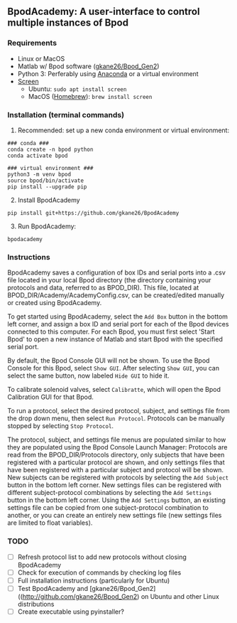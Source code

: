 ## BpodAcademy: A user-interface to control multiple instances of Bpod

### Requirements

- Linux or MacOS
- Matlab w/ Bpod software ([gkane26/Bpod_Gen2](http://github.com/gkane26/Bpod_Gen2))
- Python 3: Perferably using [Anaconda](https://www.anaconda.com/products/individual) or a virtual environment
- [Screen](https://www.gnu.org/software/screen/)
  - Ubuntu: `sudo apt install screen`
  - MacOS ([Homebrew](https://brew.sh/)): `brew install screen`

### Installation (terminal commands)

1. Recommended: set up a new conda environment or virtual environment:
```
### conda ###
conda create -n bpod python
conda activate bpod

### virtual environment ###
python3 -m venv bpod
source bpod/bin/activate
pip install --upgrade pip
```

2. Install BpodAcademy
```
pip install git+https://github.com/gkane26/BpodAcademy
```

3. Run BpodAcademy:
```
bpodacademy
```

### Instructions

BpodAcademy saves a configuration of box IDs and serial ports into a .csv file located in your local Bpod directory (the directory containing your protocols and data, referred to as BPOD_DIR). This file, located at BPOD_DIR/Academy/AcademyConfig.csv, can be created/edited manually or created using BpodAcademy.
  
To get started using BpodAcademy, select the `Add Box` button in the bottom left corner, and assign a box ID and serial port for each of the Bpod devices connected to this computer. For each Bpod, you must first select 'Start Bpod' to open a new instance of Matlab and start Bpod with the specified serial port.

By default, the Bpod Console GUI will not be shown. To use the Bpod Console for this Bpod, select `Show GUI`. After selecting `Show GUI`, you can select the same button, now labeled `Hide GUI` to hide it.

To calibrate solenoid valves, select `Calibratte`, which will open the Bpod Calibration GUI for that Bpod.

To run a protocol, select the desired protocol, subject, and settings file from the drop down menu, then select `Run Protocol`. Protocols can be manually stopped by selecting `Stop Protocol`.

The protocol, subject, and settings file menus are populated similar to how they are populated using the Bpod Console Launch Manager: Protocols are read from the BPOD_DIR/Protocols directory, only subjects that have been registered with a particular protocol are shown, and only settings files that have been registered with a particular subject and protocol will be shown. New subjects can be registered with protocols by selecting the `Add Subject` button in the bottom left corner. New settings files can be registered with different subject-protocol combinations by selecting the `Add Settings` button in the bottom left corner. Using the `Add Settings` button, an existing settings file can be copied from one subject-protocol combination to another, or you can create an entirely new settings file (new settings files are limited to float variables).

### TODO
- [ ] Refresh protocol list to add new protocols without closing BpodAcademy
- [ ] Check for execution of commands by checking log files
- [ ] Full installation instructions (particularly for Ubuntu)
- [ ] Test BpodAcademy and [gkane26/Bpod_Gen2]((http://github.com/gkane26/Bpod_Gen2) on Ubuntu and other Linux distributions
- [ ] Create executable using pyinstaller?
